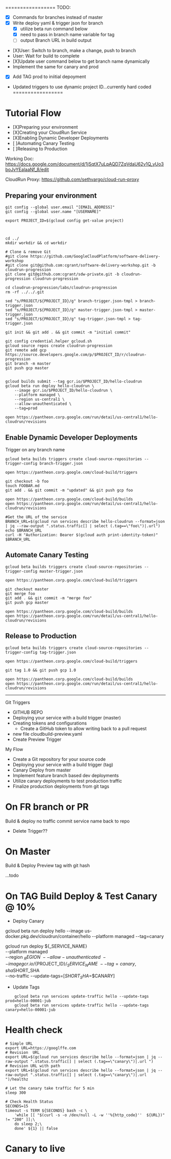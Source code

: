 =================
TODO:
- [x] Commands for branches instead of master
- [x] Write deploy yaml & trigger json for branch
    - [X] utilize beta run command below 
    - [X] need to pass in branch name variable for tag
    - [ ] output Branch URL in build output
- [X]User: Switch to branch, make a change, push to branch
- User: Wait for build to complete
- [X]Update user command below to get branch name dynamically 
- Implement the same for canary and prod
- [x] Add TAG prod to iniitial depoyment
- Updated triggers to use dynamic project ID...currently hard coded
=================

# Tutorial Flow

- [X]Preparing your environment
- [X]Creating your CloudRun Service
- [X]Enabling Dynamic Developer Deployments
- [ ]Automating Canary Testing
- [ ]Releasing to Production

Working Doc: https://docs.google.com/document/d/1jSqtX7uLpAQD7ZqVdaU62v1Q_yUo3boJvYEalaaNf_8/edit

CloudRun Proxy: https://github.com/sethvargo/cloud-run-proxy


## Preparing your environment

```shell
git config --global user.email "[EMAIL_ADDRESS]"
git config --global user.name "[USERNAME]"

export PROJECT_ID=$(gcloud config get-value project)



cd ../
mkdir workdir && cd workdir

# Clone & remove Git
#git clone https://github.com/GoogleCloudPlatform/software-delivery-workshop 
#git clone git@github.com:cgrant/software-delivery-workshop.git -b cloudrun-progression
git clone git@github.com:cgrant/sdw-private.git -b cloudrun-progression cloudrun-progression 

cd cloudrun-progression/labs/cloudrun-progression
rm -rf ../../.git 

sed "s/PROJECT/${PROJECT_ID}/g" branch-trigger.json-tmpl > branch-trigger.json
sed "s/PROJECT/${PROJECT_ID}/g" master-trigger.json-tmpl > master-trigger.json
sed "s/PROJECT/${PROJECT_ID}/g" tag-trigger.json-tmpl > tag-trigger.json

git init && git add . && git commit -m "initial commit"

git config credential.helper gcloud.sh
gcloud source repos create cloudrun-progression
git remote add gcp https://source.developers.google.com/p/$PROJECT_ID/r/cloudrun-progression
git branch -m master
git push gcp master


gcloud builds submit --tag gcr.io/$PROJECT_ID/hello-cloudrun
gcloud beta run deploy hello-cloudrun \
    --image gcr.io/$PROJECT_ID/hello-cloudrun \
    --platform managed \
    --region us-central1 \
    --allow-unauthenticated \
    --tag=prod

open https://pantheon.corp.google.com/run/detail/us-central1/hello-cloudrun/revisions
```


## Enable Dynamic Developer Deployments
Trigger on any branch name

```shell
gcloud beta builds triggers create cloud-source-repositories --trigger-config branch-trigger.json

open https://pantheon.corp.google.com/cloud-build/triggers

git checkout -b foo
touch FOOBAR.md
git add . && git commit -m "updated" && git push gcp foo

open https://pantheon.corp.google.com/cloud-build/builds
open https://pantheon.corp.google.com/run/detail/us-central1/hello-cloudrun/revisions

#Get the URL of the service
BRANCH_URL=$(gcloud run services describe hello-cloudrun --format=json | jq --raw-output ".status.traffic[] | select (.tag==\"foo\")|.url")
echo $BRANCH_URL
curl -H "Authorization: Bearer $(gcloud auth print-identity-token)" $BRANCH_URL

```

## Automate Canary Testing
```
gcloud beta builds triggers create cloud-source-repositories --trigger-config master-trigger.json

open https://pantheon.corp.google.com/cloud-build/triggers

git checkout master
git merge foo
git add . && git commit -m "merge foo"
git push gcp master

open https://pantheon.corp.google.com/cloud-build/builds
open https://pantheon.corp.google.com/run/detail/us-central1/hello-cloudrun/revisions
```


## Release to Production
```
gcloud beta builds triggers create cloud-source-repositories --trigger-config tag-trigger.json

open https://pantheon.corp.google.com/cloud-build/triggers

git tag 1.0 && git push gcp 1.0

open https://pantheon.corp.google.com/cloud-build/builds
open https://pantheon.corp.google.com/run/detail/us-central1/hello-cloudrun/revisions
```















---
Git Triggers

- GITHUB REPO
- Deploying your service with a build trigger (master)
- Creating tokens and configurations
    - Create a GitHub token to allow writing back to a pull request
- new file cloudbuild-preview.yaml
- Create Preview Trigger

My Flow

- Create a Git repository for your source code
- Deploying your service with a build trigger (tag)
- Canary Deploy from master
- Implement feature branch based dev deployments
- Utilize canary deployments to test production traffic
- Finalize production deployments from git tags



# On FR branch or PR
Build & deploy no traffic 
commit service name back to repo

- Delete Trigger??

# On Master 
Build & Deploy Preview
tag with git hash

...todo


# On TAG Build Deploy & Test Canary @ 10%
- Deploy Canary

gcloud beta run deploy hello --image us-docker.pkg.dev/cloudrun/container/hello --platform managed --tag=canary

gcloud run deploy ${_SERVICE_NAME} \
            --platform managed \
            --region ${_REGION} \
            --allow-unauthenticated \
            --image gcr.io/${PROJECT_ID}/${_SERVICE_NAME} \
            --tag=canary,sha$SHORT_SHA \
            --no-traffic
            --update-tags=[$SHORT_SHA=$$CANARY]

- Update Tags
```shell
    gcloud beta run services update-traffic hello --update-tags prod=hello-00001-jub 
    gcloud beta run services update-traffic hello --update-tags canary=hello-00001-jub
```


# Health check

```shell
# Simple URL
export URL=https://googlffe.com
# Revision  URL
export URL=$(gcloud run services describe hello --format=json | jq --raw-output ".status.traffic[] | select (.tag==\"canary\")|.url ")
# Revision URL with path
export URL=$(gcloud run services describe hello --format=json | jq --raw-output ".status.traffic[] | select (.tag==\"canary\")|.url ")/healthz

# Let the canary take traffic for 5 min
sleep 300

# Check Health Status
SECONDS=15
timeout -s TERM ${SECONDS} bash -c \
    'while [[ "$(curl -s -o /dev/null -L -w ''%{http_code}''  ${URL})" != "200" ]];\
    do sleep 2;\
    done' ${1} || false
```



# Canary to live